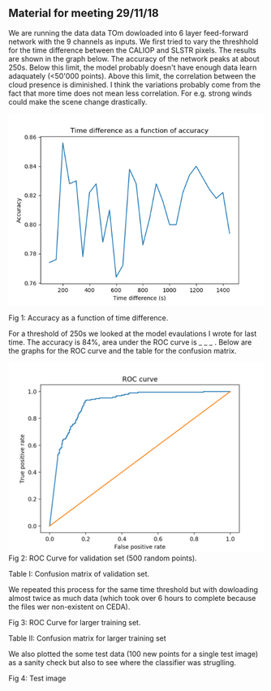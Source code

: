 ## Material for meeting 29/11/18

We are running the data data TOm dowloaded into 6 layer feed-forward network with the 9 channels as inputs. We first tried to vary the threshhold for the time difference between the CALIOP and SLSTR pixels. The results are shown in the graph below. The accuracy of the network peaks at about 250s. Below this limit, the model probably doesn't have enough data learn adaquately (<50'000 points). Above this limit, the correlation between the cloud presence is diminished. I think the variations probably come from the fact that more time does not mean less correlation. For e.g. strong winds could make the  scene change drastically.

![pic1](/Images/Time_difference_vs_accuracy2.png)

Fig 1: Accuracy as a function of time difference. 

For a threshold of 250s we looked at the model evaulations I wrote for last time. The accuracy is 84%, area under the ROC curve is _ _ _ . Below are the graphs for the ROC curve and  the table for the confusion matrix.

![pic2](/Images/ROC.png) 
Fig 2: ROC Curve for validation set (500 random points).


Table I: Confusion matrix of validation set. 

We repeated this process for the same time threshold but with dowloading almost twice as much data (which took over 6 hours to complete because the files wer non-existent on CEDA).

Fig 3: ROC Curve for larger training set.

Table II: Confusion matrix for larger training set

We also plotted the some test data (100 new points for a single test image) as a sanity check but also to see where the classifier was struglling.


Fig 4: Test image 







